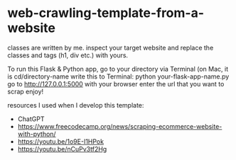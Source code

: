 # web-crawling-template-from-a-website
classes are written by me. inspect your target website and replace the classes and tags (h1, div etc.) with yours.

To run this Flask & Python app, go to your directory via Terminal (on Mac, it is cd/directory-name
write this to Terminal: python your-flask-app-name.py
go to http://127.0.0.1:5000 with your browser
enter the url that you want to scrap 
enjoy!

resources I used when I develop this template:
- ChatGPT
- https://www.freecodecamp.org/news/scraping-ecommerce-website-with-python/
- https://youtu.be/1o9E-I1HPok
- https://youtu.be/nCuPv3tf2Hg

